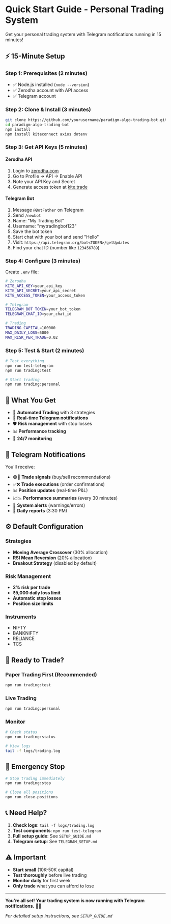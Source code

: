 # Quick Start Guide - Personal Trading System

Get your personal trading system with Telegram notifications running in 15 minutes!

## ⚡ 15-Minute Setup

### Step 1: Prerequisites (2 minutes)

- ✅ Node.js installed (`node --version`)
- ✅ Zerodha account with API access
- ✅ Telegram account

### Step 2: Clone & Install (3 minutes)

```bash
git clone https://github.com/yourusername/paradigm-algo-trading-bot.git
cd paradigm-algo-trading-bot
npm install
npm install kiteconnect axios dotenv
```

### Step 3: Get API Keys (5 minutes)

#### Zerodha API

1. Login to [zerodha.com](https://zerodha.com)
2. Go to Profile → API → Enable API
3. Note your API Key and Secret
4. Generate access token at [kite.trade](https://kite.trade)

#### Telegram Bot

1. Message `@BotFather` on Telegram
2. Send `/newbot`
3. Name: "My Trading Bot"
4. Username: "mytradingbot123"
5. Save the bot token
6. Start chat with your bot and send "Hello"
7. Visit: `https://api.telegram.org/bot<TOKEN>/getUpdates`
8. Find your chat ID (number like `123456789`)

### Step 4: Configure (3 minutes)

Create `.env` file:

```bash
# Zerodha
KITE_API_KEY=your_api_key
KITE_API_SECRET=your_api_secret
KITE_ACCESS_TOKEN=your_access_token

# Telegram
TELEGRAM_BOT_TOKEN=your_bot_token
TELEGRAM_CHAT_ID=your_chat_id

# Trading
TRADING_CAPITAL=100000
MAX_DAILY_LOSS=5000
MAX_RISK_PER_TRADE=0.02
```

### Step 5: Test & Start (2 minutes)

```bash
# Test everything
npm run test-telegram
npm run trading:test

# Start trading
npm run trading:personal
```

## 🎯 What You Get

- 🤖 **Automated Trading** with 3 strategies
- 📱 **Real-time Telegram notifications**
- 🛡️ **Risk management** with stop losses
- 📊 **Performance tracking**
- 🔄 **24/7 monitoring**

## 📱 Telegram Notifications

You'll receive:

- 🟢🔴 **Trade signals** (buy/sell recommendations)
- ✅❌ **Trade executions** (order confirmations)
- 📊 **Position updates** (real-time P&L)
- 📈📉 **Performance summaries** (every 30 minutes)
- 🚨 **System alerts** (warnings/errors)
- 📅 **Daily reports** (3:30 PM)

## ⚙️ Default Configuration

### Strategies

- **Moving Average Crossover** (30% allocation)
- **RSI Mean Reversion** (20% allocation)
- **Breakout Strategy** (disabled by default)

### Risk Management

- **2% risk per trade**
- **₹5,000 daily loss limit**
- **Automatic stop losses**
- **Position size limits**

### Instruments

- NIFTY
- BANKNIFTY
- RELIANCE
- TCS

## 🚀 Ready to Trade?

### Paper Trading First (Recommended)

```bash
npm run trading:test
```

### Live Trading

```bash
npm run trading:personal
```

### Monitor

```bash
# Check status
npm run trading:status

# View logs
tail -f logs/trading.log
```

## 🛑 Emergency Stop

```bash
# Stop trading immediately
npm run trading:stop

# Close all positions
npm run close-positions
```

## 📞 Need Help?

1. **Check logs**: `tail -f logs/trading.log`
2. **Test components**: `npm run test-telegram`
3. **Full setup guide**: See `SETUP_GUIDE.md`
4. **Telegram setup**: See `TELEGRAM_SETUP.md`

## ⚠️ Important

- **Start small** (10K-50K capital)
- **Test thoroughly** before live trading
- **Monitor daily** for first week
- **Only trade** what you can afford to lose

---

**You're all set! Your trading system is now running with Telegram notifications.** 📱✨

_For detailed setup instructions, see `SETUP_GUIDE.md`_

